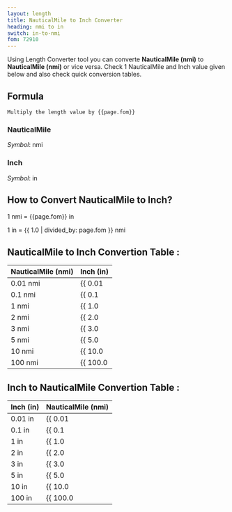 ```yaml
---
layout: length
title: NauticalMile to Inch Converter
heading: nmi to in
switch: in-to-nmi
fom: 72910
---
```


Using Length Converter tool you can converte **NauticalMile (nmi)** to **NauticalMile (nmi)** or vice versa. Check 1 NauticalMile and Inch value given below and also check quick conversion tables.

## Formula
`Multiply the length value by {{page.fom}}`

### NauticalMile
*Symbol*: nmi

### Inch
*Symbol*: in

## How to Convert NauticalMile to Inch?
1 nmi = {{page.fom}} in

1 in = {{ 1.0 | divided_by: page.fom }} nmi

## NauticalMile to Inch Convertion Table :

| NauticalMile (nmi) | Inch (in) |
| ---- | ---- |
| 0.01 nmi | {{ 0.01 | times: page.fom | round: 12 }} in |
| 0.1 nmi | {{ 0.1 | times: page.fom | round: 12 }} in |
| 1 nmi | {{ 1.0 | times: page.fom | round: 12 }} in |
| 2 nmi | {{ 2.0 | times: page.fom | round: 12 }} in |
| 3 nmi | {{ 3.0 | times: page.fom | round: 12 }} in |
| 5 nmi | {{ 5.0 | times: page.fom | round: 12 }} in |
| 10 nmi | {{ 10.0 | times: page.fom | round: 12 }} in |
| 100 nmi | {{ 100.0 | times: page.fom | round: 12 }} in |

## Inch to NauticalMile Convertion Table :

| Inch (in) | NauticalMile (nmi) |
| ---- | ---- |
| 0.01 in | {{ 0.01 | divided_by: page.fom | round: 12 }} nmi |
| 0.1 in | {{ 0.1 | divided_by: page.fom | round: 12 }} nmi |
| 1 in | {{ 1.0 | divided_by: page.fom | round: 12 }} nmi |
| 2 in | {{ 2.0 | divided_by: page.fom | round: 12 }} nmi |
| 3 in | {{ 3.0 | divided_by: page.fom | round: 12 }} nmi |
| 5 in | {{ 5.0 | divided_by: page.fom | round: 12 }} nmi |
| 10 in | {{ 10.0 | divided_by: page.fom | round: 12 }} nmi |
| 100 in | {{ 100.0 | divided_by: page.fom | round: 12 }} nmi |

<script>
selectInput[10].selected = true
selectOutput[4].selected = true
</script>
